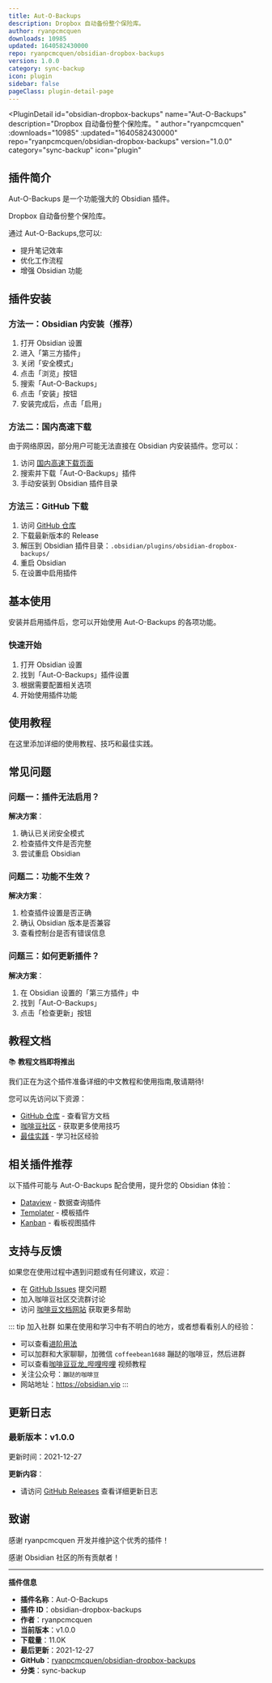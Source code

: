 ```yaml
---
title: Aut-O-Backups
description: Dropbox 自动备份整个保险库。
author: ryanpcmcquen
downloads: 10985
updated: 1640582430000
repo: ryanpcmcquen/obsidian-dropbox-backups
version: 1.0.0
category: sync-backup
icon: plugin
sidebar: false
pageClass: plugin-detail-page
---
```


<PluginDetail
  id="obsidian-dropbox-backups"
  name="Aut-O-Backups"
  description="Dropbox 自动备份整个保险库。"
  author="ryanpcmcquen"
  :downloads="10985"
  :updated="1640582430000"
  repo="ryanpcmcquen/obsidian-dropbox-backups"
  version="1.0.0"
  category="sync-backup"
  icon="plugin"
>

<!-- AUTO_GENERATED_START -->
## 插件简介

Aut-O-Backups 是一个功能强大的 Obsidian 插件。

Dropbox 自动备份整个保险库。

通过 Aut-O-Backups,您可以:

- 提升笔记效率
- 优化工作流程
- 增强 Obsidian 功能

<!-- AUTO_GENERATED_END -->

<!-- AUTO_GENERATED_START -->
## 插件安装

### 方法一：Obsidian 内安装（推荐）

1. 打开 Obsidian 设置
2. 进入「第三方插件」
3. 关闭「安全模式」
4. 点击「浏览」按钮
5. 搜索「Aut-O-Backups」
6. 点击「安装」按钮
7. 安装完成后，点击「启用」

### 方法二：国内高速下载

由于网络原因，部分用户可能无法直接在 Obsidian 内安装插件。您可以：

1. 访问 [国内高速下载页面](/zh/documentation/obsidian-plugins-download.html)
2. 搜索并下载「Aut-O-Backups」插件
3. 手动安装到 Obsidian 插件目录

### 方法三：GitHub 下载

1. 访问 [GitHub 仓库](https://github.com/ryanpcmcquen/obsidian-dropbox-backups)
2. 下载最新版本的 Release
3. 解压到 Obsidian 插件目录：`.obsidian/plugins/obsidian-dropbox-backups/`
4. 重启 Obsidian
5. 在设置中启用插件

## 基本使用

安装并启用插件后，您可以开始使用 Aut-O-Backups 的各项功能。

### 快速开始

1. 打开 Obsidian 设置
2. 找到「Aut-O-Backups」插件设置
3. 根据需要配置相关选项
4. 开始使用插件功能

<!-- AUTO_GENERATED_END -->

<!-- CUSTOM_CONTENT_START:tutorial -->
## 使用教程

在这里添加详细的使用教程、技巧和最佳实践。

<!-- CUSTOM_CONTENT_END:tutorial -->

<!-- SHARED_CONTENT_START -->
## 常见问题

### 问题一：插件无法启用？

**解决方案**：
1. 确认已关闭安全模式
2. 检查插件文件是否完整
3. 尝试重启 Obsidian

### 问题二：功能不生效？

**解决方案**：
1. 检查插件设置是否正确
2. 确认 Obsidian 版本是否兼容
3. 查看控制台是否有错误信息

### 问题三：如何更新插件？

**解决方案**：
1. 在 Obsidian 设置的「第三方插件」中
2. 找到「Aut-O-Backups」
3. 点击「检查更新」按钮

## 教程文档

📚 **教程文档即将推出**

我们正在为这个插件准备详细的中文教程和使用指南,敬请期待!

您可以先访问以下资源：
- [GitHub 仓库](https://github.com/ryanpcmcquen/obsidian-dropbox-backups) - 查看官方文档
- [咖啡豆社区](/zh/bases/) - 获取更多使用技巧
- [最佳实践](/zh/best-practices/) - 学习社区经验

## 相关插件推荐

以下插件可能与 Aut-O-Backups 配合使用，提升您的 Obsidian 体验：

- [Dataview](/zh/plugins/dataview.html) - 数据查询插件
- [Templater](/zh/plugins/templater-obsidian.html) - 模板插件
- [Kanban](/zh/plugins/obsidian-kanban.html) - 看板视图插件

## 支持与反馈

如果您在使用过程中遇到问题或有任何建议，欢迎：

- 在 [GitHub Issues](https://github.com/ryanpcmcquen/obsidian-dropbox-backups/issues) 提交问题
- 加入咖啡豆社区交流群讨论
- 访问 [咖啡豆文档网站](https://obsidian.vip) 获取更多帮助

::: tip 加入社群
如果在使用和学习中有不明白的地方，或者想看看别人的经验：
- 可以查看[进阶用法](/zh/advanced)
- 可以加群和大家聊聊，加微信 `coffeebean1688` 蹦跶的咖啡豆，然后进群
- 可以查看[咖啡豆豆龙_哔哩哔哩](https://space.bilibili.com/618777356) 视频教程
- 关注公众号：`蹦跶的咖啡豆`
- 网站地址：https://obsidian.vip
:::
<!-- SHARED_CONTENT_END -->

<!-- AUTO_GENERATED_START -->
## 更新日志

### 最新版本：v1.0.0

更新时间：2021-12-27

**更新内容**：
- 请访问 [GitHub Releases](https://github.com/ryanpcmcquen/obsidian-dropbox-backups/releases) 查看详细更新日志

## 致谢

感谢 ryanpcmcquen 开发并维护这个优秀的插件！

感谢 Obsidian 社区的所有贡献者！

---

**插件信息**
- **插件名称**：Aut-O-Backups
- **插件 ID**：obsidian-dropbox-backups
- **作者**：ryanpcmcquen
- **当前版本**：v1.0.0
- **下载量**：11.0K
- **最后更新**：2021-12-27
- **GitHub**：[ryanpcmcquen/obsidian-dropbox-backups](https://github.com/ryanpcmcquen/obsidian-dropbox-backups)
- **分类**：sync-backup
<!-- AUTO_GENERATED_END -->

</PluginDetail>

